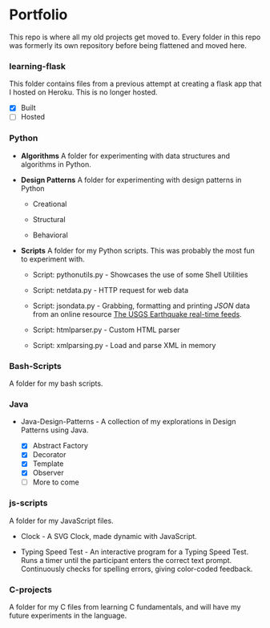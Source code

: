 # Portfolio
This repo is where all my old projects get moved to. Every folder in this repo was formerly its own repository before being flattened and moved here.

### learning-flask
This folder contains files from a previous attempt at creating a flask app that I hosted on Heroku. This is no longer hosted.

- [X] Built
- [ ] Hosted

### Python

* __Algorithms__
A folder for experimenting with data structures and algorithms in Python.

* __Design Patterns__
A folder for experimenting with design patterns in Python
  * Creational

  * Structural

  * Behavioral

* __Scripts__
A folder for my Python scripts. This was probably the most fun to experiment with.
  * Script: pythonutils.py - Showcases the use of some Shell Utilities

  * Script: netdata.py - HTTP request for web data

  * Script: jsondata.py - Grabbing, formatting and printing *JSON* data from an online resource [The USGS Earthquake real-time feeds](https://earthquake.usgs.gov/earthquakes/feed/v1.0/geojson.php).

  * Script: htmlparser.py - Custom HTML parser

  * Script: xmlparsing.py - Load and parse XML in memory

### Bash-Scripts
A folder for my bash scripts.

### Java

* Java-Design-Patterns - A collection of my explorations in Design Patterns using Java.

	- [X] Abstract Factory
	- [X] Decorator
	- [X] Template
	- [X] Observer
	- [ ] More to come

### js-scripts
A folder for my JavaScript files.

* Clock - A SVG Clock, made dynamic with JavaScript.

* Typing Speed Test - An interactive program for a Typing Speed Test. Runs a timer until the participant enters the correct text prompt. Continuously checks for spelling errors, giving color-coded feedback.

### C-projects 
A folder for my C files from learning C fundamentals, and will have my future experiments in the language.
